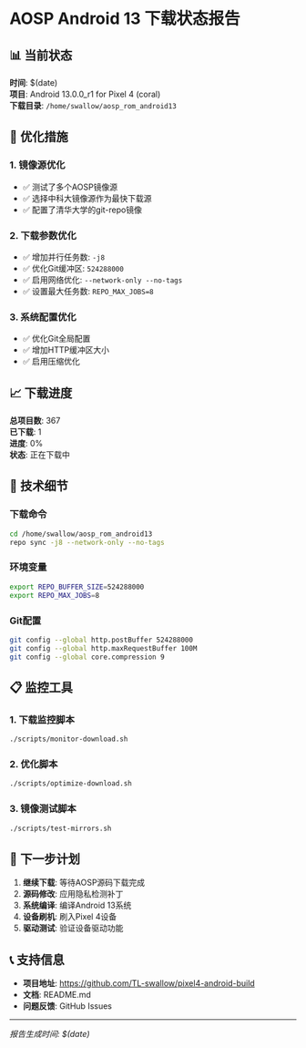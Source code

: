 # AOSP Android 13 下载状态报告

## 📊 当前状态

**时间**: $(date)  
**项目**: Android 13.0.0_r1 for Pixel 4 (coral)  
**下载目录**: `/home/swallow/aosp_rom_android13`

## 🚀 优化措施

### 1. 镜像源优化
- ✅ 测试了多个AOSP镜像源
- ✅ 选择中科大镜像源作为最快下载源
- ✅ 配置了清华大学的git-repo镜像

### 2. 下载参数优化
- ✅ 增加并行任务数: `-j8`
- ✅ 优化Git缓冲区: `524288000`
- ✅ 启用网络优化: `--network-only --no-tags`
- ✅ 设置最大任务数: `REPO_MAX_JOBS=8`

### 3. 系统配置优化
- ✅ 优化Git全局配置
- ✅ 增加HTTP缓冲区大小
- ✅ 启用压缩优化

## 📈 下载进度

**总项目数**: 367  
**已下载**: 1  
**进度**: 0%  
**状态**: 正在下载中

## 🔧 技术细节

### 下载命令
```bash
cd /home/swallow/aosp_rom_android13
repo sync -j8 --network-only --no-tags
```

### 环境变量
```bash
export REPO_BUFFER_SIZE=524288000
export REPO_MAX_JOBS=8
```

### Git配置
```bash
git config --global http.postBuffer 524288000
git config --global http.maxRequestBuffer 100M
git config --global core.compression 9
```

## 📋 监控工具

### 1. 下载监控脚本
```bash
./scripts/monitor-download.sh
```

### 2. 优化脚本
```bash
./scripts/optimize-download.sh
```

### 3. 镜像测试脚本
```bash
./scripts/test-mirrors.sh
```

## 🎯 下一步计划

1. **继续下载**: 等待AOSP源码下载完成
2. **源码修改**: 应用隐私检测补丁
3. **系统编译**: 编译Android 13系统
4. **设备刷机**: 刷入Pixel 4设备
5. **驱动测试**: 验证设备驱动功能

## 📞 支持信息

- **项目地址**: https://github.com/TL-swallow/pixel4-android-build
- **文档**: README.md
- **问题反馈**: GitHub Issues

---

*报告生成时间: $(date)*
